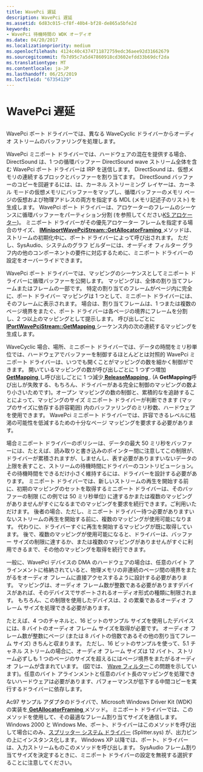 ```yaml
---
title: WavePci 遅延
description: WavePci 遅延
ms.assetid: 6d83c015-cf8f-40b4-bf28-de865a5bfe2d
keywords:
- WavePci 待機時間の WDK オーディオ
ms.date: 04/20/2017
ms.localizationpriority: medium
ms.openlocfilehash: 4124c40c4374711872759edc36aee92d31662679
ms.sourcegitcommit: fb7d95c7a5d47860918cd3602efdd33b69dcf2da
ms.translationtype: MT
ms.contentlocale: ja-JP
ms.lasthandoff: 06/25/2019
ms.locfileid: "67354129"
---
```

# <a name="wavepci-latency"></a>WavePci 遅延


## <span id="wavepci_latency"></span><span id="WAVEPCI_LATENCY"></span>


WavePci ポート ドライバーでは、異なる WaveCyclic ドライバーからオーディオ ストリームのバッファリングを処理します。

WavePci ミニポート ドライバーでは、ハードウェアの混在を提供する場合、DirectSound は、1 つの循環バッファー DirectSound wave ストリーム全体を含む WavePci ポート ドライバーは IRP を送信します。 DirectSound は、仮想メモリの連続するブロックとバッファーを割り当てます。 DirectSound バッファーのコピーを回避するには、は、カーネル ストリーミング レイヤーは、カーネル モードの仮想メモリにバッファーをマップし、循環バッファーのメモリ ページの仮想および物理アドレスの両方を指定する MDL (メモリ記述子のリスト) を生成します。 WavePci ポート ドライバーは、アロケーターのフレームのシーケンスに循環バッファーをパーティション分割 (を参照してください[KS アロケーター](https://docs.microsoft.com/windows-hardware/drivers/stream/ks-allocators))。 ミニポート ドライバーがその優先アロケーター フレームを指定する場合のサイズ、 [ **IMiniportWavePciStream::GetAllocatorFraming** ](https://docs.microsoft.com/windows-hardware/drivers/ddi/content/portcls/nf-portcls-iminiportwavepcistream-getallocatorframing)メソッドは、ストリームの初期化中に、ポート ドライバーによって呼び出されます。 ただし、SysAudio、システムのグラフ ビルダーには、オーディオ フィルター グラフ内の他のコンポーネントの要件に対応するために、ミニポート ドライバーの設定をオーバーライドできます。

WavePci ポート ドライバーでは、マッピングのシーケンスとしてミニポート ドライバーに循環バッファーを公開します。 マッピングは、全体の割り当てフレームまたはフレームの一部です。 特定の割り当てのフレームがページ内に完全に、ポート ドライバー マッピングは 1 つとして、ミニポート ドライバーには、そのフレームに表示されます。 場合は、割り当てフレームは、1 つまたは複数のページ境界をまたぐ、ポート ドライバーは各ページの境界にフレームを分割し、2 つ以上のマッピングとして提示します。 呼び出しごとに[ **IPortWavePciStream::GetMapping** ](https://docs.microsoft.com/windows-hardware/drivers/ddi/content/portcls/nf-portcls-iportwavepcistream-getmapping)シーケンス内の次の連続するマッピングを生成します。

WaveCyclic 場合、場所、ミニポート ドライバーでは、データの時間をミリ秒単位では、ハードウェアでバッファーを制御するほとんどとは対照的 WavePci ミニポート ドライバーは、いつでも開くことがマッピングの数を細かく制御ができます。 開いているマッピングの数が呼び出しごとに 1 つずつ増加[ **GetMapping** ](https://docs.microsoft.com/windows-hardware/drivers/ddi/content/portcls/nf-portcls-iportwavepcistream-getmapping)し呼び出しごとに 1 つ減少[ **ReleaseMapping** ](https://docs.microsoft.com/windows-hardware/drivers/ddi/content/portcls/nf-portcls-iportwavepcistream-releasemapping). (A **GetMapping**呼び出しが失敗する、もちろん、ドライバーがある完全に制御のマッピングの数より小さいためです)。オープン マッピングの数の制御と、累積的なを追跡することによって、マッピングのサイズ ミニポート ドライバーが判断できます (マップのサイズに依存する許容範囲) 内のバッファリングのミリ秒数、ハードウェアを使用できます。 WavePci ミニポート ドライバーでは、許容できるレベルに枯渇の可能性を低減するための十分なページ マッピングを要求する必要があります。

場合ミニポート ドライバーのポリシーは、データの最大 50 ミリ秒をバッファーには、たとえば、読み取りと書き込みのポインター間に注意してこの制限が、ドライバーが累積されますが、しませんし、表す必要がありますいないデータの上限を表すこと、ストリームの待機時間にドライバーのコントリビューション。 その待機時間をできるだけ小さく維持するには、ドライバーを設計する必要があります。 ミニポート ドライバーでは、新しいストリームの再生を開始する前に、初期のマッピングのセットを取得するミニポート ドライバーは、そのバッファーの制限 (この例では 50 ミリ秒単位) に達するかまたは複数のマッピングがありませんがすぐになるまでのマッピングを要求を続行できます。ご利用いただけます。 後者の場合、ただし、ミニポート ドライバー待つ必要がありますいないストリームの再生を開始する前に、複数のマッピングが使用可能になります。 代わりに、ドライバーすぐに再生を開始するマッピングが既に取得しています。 後で、複数のマッピングが使用可能になると、ドライバーは、バッファー サイズの制限に達するか、または複数のマッピングがありませんがすぐに利用できるまで、その他のマッピングを取得を続行できます。

一般に、WavePci デバイスの DMA のハードウェアの場合は、任意のバイト アラインメントに格納されていると、物理メモリの非連続のページ間の境界をまたがるをオーディオ フレームに直接アクセスするように設計する必要があります。 マッピングは、オーディオ フレーム数が整数である必要がありますデバイスがあれば、そのデバイスでサポートされるオーディオ形式の種類に制限されます。 もちろん、この制限を使用したデバイスは、2 の累乗であるオーディオ フレーム サイズを処理できる必要があります。

たとえば、4 つのチャネルと、16 ビットのサンプル サイズを使用したデバイスには、8 バイトのオーディオ フレーム サイズを取得が必要です。 オーディオ フレーム数が整数にページ (または 8 バイトの倍数であるその他の割り当てフレーム サイズ) きちんと収まります。 ただし、16 ビットのサンプルを使って、5.1 チャネル ストリームの場合に、オーディオ フレーム サイズは 12 バイト、ストリーム必ずしも 1 つのページのサイズを超えるにはページ境界をまたがるオーディオ フレームが含まれています。 (図では、 [Wave フィルター](wave-filters.md)この問題を示しています)。任意のバイト アラインメントと任意のバイト長のマッピングを処理できないハードウェアは必要があります、パフォーマンスが低下する中間コピーを実行するドライバーに依存します。

Ac97 サンプル アダプタのドライバで、Microsoft Windows Driver Kit (WDK) の実装を[ **GetAllocatorFraming** ](https://docs.microsoft.com/windows-hardware/drivers/ddi/content/portcls/nf-portcls-iminiportwavepcistream-getallocatorframing)メソッド。 ミニポート ドライバーでは、このメソッドを使用して、その最適なフレーム割り当てサイズを通信します。 Windows 2000 と Windows Me、ポート、ドライバーはこのメソッドを呼び出して場合にのみ、[スプリッター システム ドライバー](kernel-mode-wdm-audio-components.md#splitter_system_driver) (Splitter.sys) が、出力ピンの上にインスタンス化します。 Windows XP 以降では、ポート、ドライバーは、入力ストリームものこのメソッドを呼び出します。 SysAudio フレーム割り当てサイズを決定するときに、ミニポート ドライバーの設定を無視する選択することに注意してください。

 

 




